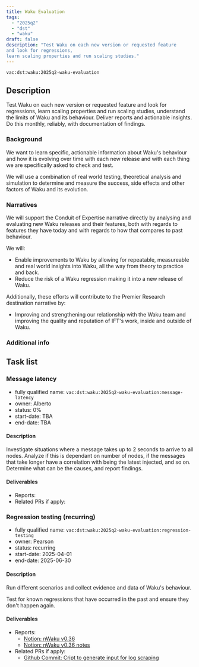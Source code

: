 ```yaml
---
title: Waku Evaluation
tags:
  - "2025q2"
  - "dst"
  - "waku"
draft: false
description: "Test Waku on each new version or requested feature
and look for regressions,
learn scaling properties and run scaling studies."
---
```


`vac:dst:waku:2025q2-waku-evaluation`

## Description
Test Waku on each new version or requested feature
and look for regressions,
learn scaling properties and run scaling studies,
understand the limits of Waku and its behaviour.
Deliver reports and actionable insights.
Do this monthly, reliably, with documentation of findings.

### Background

We want to learn specific, actionable information
about Waku's behaviour
and how it is evolving over time
with each new release
and with each thing we are specifically asked to check and test.

We will use a combination of real world testing,
theoretical analysis and simulation
to determine and measure the success,
side effects and other factors of Waku and its evolution.

### Narratives
We will support the Conduit of Expertise narrative directly
by analysing and evaluating new Waku releases and their features,
both with regards to features they have today
and with regards to how that compares to past behaviour.

We will:

* Enable improvements to Waku
  by allowing for repeatable, measureable
  and real world insights into Waku,
  all the way from theory to practice and back.
* Reduce the risk of a Waku regression
  making it into a new release of Waku.

Additionally, these efforts will contribute
to the Premier Research destination narrative by:

* Improving and strengthening our relationship with the Waku team
  and improving the quality and reputation of IFT's work, inside
  and outside of Waku.

### Additional info

## Task list

### Message latency

* fully qualified name: `vac:dst:waku:2025q2-waku-evaluation:message-latency`
* owner: Alberto
* status: 0%
* start-date: TBA
* end-date: TBA

#### Description

Investigate situations where a message
takes up to 2 seconds to arrive to all nodes.
Analyze if this is dependant on number of nodes,
if the messages that take longer have a correlation
with being the latest injected, and so on.
Determine what can be the causes,
and report findings.

#### Deliverables
- Reports:
- Related PRs if apply:

### Regression testing (recurring)

* fully qualified name: `vac:dst:waku:2025q2-waku-evaluation:regression-testing`
* owner: Pearson
* status: recurring
* start-date: 2025-04-01
* end-date: 2025-06-30

#### Description
Run different scenarios
and collect evidence and data
of Waku's behaviour.

Test for known regressions
that have occurred in the past
and ensure they don't happen again.

#### Deliverables
- Reports:
  - [Notion: nWaku v0.36](https://www.notion.so/Waku-regression-testing-v0-36-21c8f96fb65c804dab04d676c2a6121e)
  - [Notion: nWaku v0.36 notes](https://www.notion.so/Experiments-for-nWaku-v36-0-21e8f96fb65c801e9ffcd25cf0d88370)
- Related PRs if apply:
  - [Github Commit: Cript to generate input for log scraping](https://github.com/vacp2p/10ksim/commit/5ae2a3ca6faf2b6c8d0cb750c37c7c2afaa23e66)